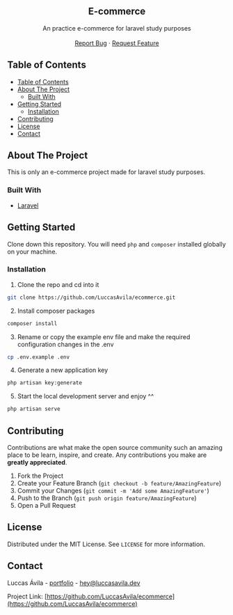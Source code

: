 <p align="center">
  <h2 align="center">E-commerce</h2>

  <p align="center">
    An practice e-commerce for laravel study purposes
    <br />
    <br />
    <a href="https://github.com/LuccasAvila/ecommerce/issues">Report Bug</a>
    ·
    <a href="https://github.com/LuccasAvila/ecommerce/issues">Request Feature</a>
  </p>
</p>

<!-- TABLE OF CONTENTS -->

## Table of Contents

- [Table of Contents](#table-of-contents)
- [About The Project](#about-the-project)
  - [Built With](#built-with)
- [Getting Started](#getting-started)
  - [Installation](#installation)
- [Contributing](#contributing)
- [License](#license)
- [Contact](#contact)

<!-- ABOUT THE PROJECT -->

## About The Project

This is only an e-commerce project made for laravel study purposes.

### Built With

- [Laravel](https://laravel.com/)

<!-- GETTING STARTED -->

## Getting Started

Clone down this repository. You will need `php` and `composer` installed globally on your machine.

### Installation

1. Clone the repo and cd into it

```sh
git clone https://github.com/LuccasAvila/ecommerce.git
```

2. Install composer packages

```sh
composer install
```

3. Rename or copy the example env file and make the required configuration changes in the .env
```sh
cp .env.example .env
```

4. Generate a new application key
```sh
php artisan key:generate
```

5. Start the local development server and enjoy ^^
```sh
php artisan serve
```

<!-- CONTRIBUTING -->

## Contributing

Contributions are what make the open source community such an amazing place to be learn, inspire, and create. Any contributions you make are **greatly appreciated**.

1. Fork the Project
2. Create your Feature Branch (`git checkout -b feature/AmazingFeature`)
3. Commit your Changes (`git commit -m 'Add some AmazingFeature'`)
4. Push to the Branch (`git push origin feature/AmazingFeature`)
5. Open a Pull Request

<!-- LICENSE -->

## License

Distributed under the MIT License. See `LICENSE` for more information.

<!-- CONTACT -->

## Contact

Luccas Ávila - [portfolio](https://luccasavila.dev) - hey@luccasavila.dev

Project Link: [https://github.com/LuccasAvila/ecommerce](https://github.com/LuccasAvila/ecommerce)
